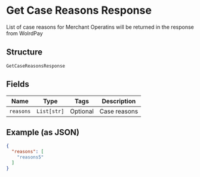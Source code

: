 
# Get Case Reasons Response

List of case reasons for Merchant Operatins will be returned in the response from WolrdPay

## Structure

`GetCaseReasonsResponse`

## Fields

| Name | Type | Tags | Description |
|  --- | --- | --- | --- |
| `reasons` | `List[str]` | Optional | Case reasons |

## Example (as JSON)

```json
{
  "reasons": [
    "reasons5"
  ]
}
```

